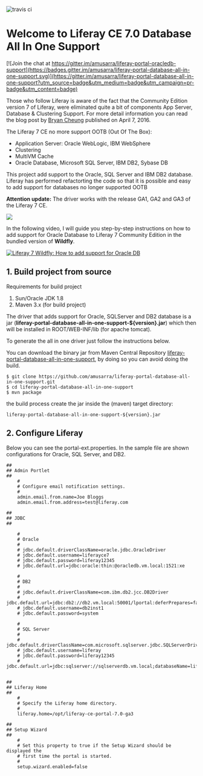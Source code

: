 ![travis ci](https://travis-ci.org/amusarra/liferay-portal-database-all-in-one-support.svg?branch=master)

# Welcome to Liferay CE 7.0 Database All In One Support

[![Join the chat at https://gitter.im/amusarra/liferay-portal-oracledb-support](https://badges.gitter.im/amusarra/liferay-portal-database-all-in-one-support.svg)](https://gitter.im/amusarra/liferay-portal-database-all-in-one-support?utm_source=badge&utm_medium=badge&utm_campaign=pr-badge&utm_content=badge)

Those who follow Liferay is aware of the fact that the Community Edition version 7 of Liferay, were eliminated quite a bit of components App Server, Database & Clustering Support. For more detail information you can read the blog post by [Bryan Cheung]( https://www.liferay.com/it/web/bryan.cheung/blog/-/blogs/liferay-portal-7-ce-app-server-database-clustering-support) published on April 7, 2016.

The Liferay 7 CE no more support OOTB (Out Of The Box):
* Application Server: Oracle WebLogic, IBM WebSphere
* Clustering
* MultiVM Cache
* Oracle Database, Microsoft SQL Server, IBM DB2, Sybase DB

This project add support to the Oracle, SQL Server and IBM DB2 database. Liferay has performed refactorting the code so that it is possible and easy to add support for databases no longer supported OOTB

**Attention update:** The driver works with the release GA1, GA2 and GA3 of the Liferay 7 CE.

[<img src="https://www.dontesta.it/wp-content/uploads/2017/04/PayPalMeAntonioMusarra.png">](https://paypal.me/AntonioMusarra)

In the following video, I will guide you step-by-step instructions on how to add support for Oracle Database to Liferay 7 Community Edition in the bundled version of **Wildfly**.

[![Liferay 7 Wildfly: How to add support for Oracle DB ](https://img.youtube.com/vi/7fojCjko7Ac/0.jpg)](https://www.youtube.com/watch?v=7fojCjko7Ac)


## 1. Build project from source
Requirements for build project
1. Sun/Oracle JDK 1.8
2. Maven 3.x (for build project)

The driver that adds support for Oracle, SQLServer and DB2 database is a jar (**liferay-portal-database-all-in-one-support-${version}.jar**) which then will be installed in ROOT/WEB-INF/lib (for apache tomcat).

To generate the all in one driver just follow the instructions below.

You can download the binary jar from Maven Central Repository [liferay-portal-database-all-in-one-support](https://search.maven.org/#search%7Cga%7C1%7Cit.dontesta), by doing so you can avoid doing the build.

```
$ git clone https://github.com/amusarra/liferay-portal-database-all-in-one-support.git
$ cd liferay-portal-database-all-in-one-support
$ mvn package
```

the build process create the jar inside the (maven) target directory:

```
liferay-portal-database-all-in-one-support-${version}.jar
```

## 2. Configure Liferay

Below you can see the portal-ext.properties. In the sample file are shown configurations for Oracle, SQL Server, and DB2.

```
##
## Admin Portlet
##
    #
    # Configure email notification settings.
    #
    admin.email.from.name=Joe Bloggs
    admin.email.from.address=test@liferay.com

##
## JDBC
##

    #
    # Oracle
    #
    # jdbc.default.driverClassName=oracle.jdbc.OracleDriver
    # jdbc.default.username=liferayce7
    # jdbc.default.password=liferay12345
    # jdbc.default.url=jdbc:oracle:thin:@oracledb.vm.local:1521:xe

    #
    # DB2
    #
    # jdbc.default.driverClassName=com.ibm.db2.jcc.DB2Driver
    # jdbc.default.url=jdbc:db2://db2.vm.local:50001/lportal:deferPrepares=false;fullyMaterializeInputStreams=true;fullyMaterializeLobData=true;progresssiveLocators=2;progressiveStreaming=2;
    # jdbc.default.username=db2inst1
    # jdbc.default.password=system

    #
    # SQL Server
    #
    # jdbc.default.driverClassName=com.microsoft.sqlserver.jdbc.SQLServerDriver
    # jdbc.default.username=liferay
    # jdbc.default.password=liferay12345
    # jdbc.default.url=jdbc:sqlserver://sqlserverdb.vm.local;databaseName=liferayce7


##
## Liferay Home
##
    #
    # Specify the Liferay home directory.
    #
    liferay.home=/opt/liferay-ce-portal-7.0-ga3

##
## Setup Wizard
##
    #
    # Set this property to true if the Setup Wizard should be displayed the
    # first time the portal is started.
    #
    setup.wizard.enabled=false
```
